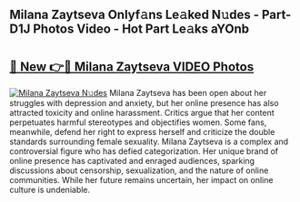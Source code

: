 ## Milana Zaytseva Onlyf𝚊ns Le𝚊ked N𝚞des - Part-D1J Photos Video - Hot Part Le𝚊ks aYOnb

# <h2><a href="http://ab47169.deff.icu/?id=Milana+Zaytseva">🔗 New 👉🔴 Milana Zaytseva VIDEO Photos</a></h2>

[![Milana Zaytseva N𝚞des](https://i.imgur.com/rIISA9y.gif)](http://ab47169.deff.icu/?id=Milana+Zaytseva)
Milana Zaytseva has been open about her struggles with depression and anxiety, but her online presence has also attracted toxicity and online harassment. Critics argue that her content perpetuates harmful stereotypes and objectifies women. Some fans, meanwhile, defend her right to express herself and criticize the double standards surrounding female sexuality. Milana Zaytseva is a complex and controversial figure who has defied categorization. Her unique brand of online presence has captivated and enraged audiences, sparking discussions about censorship, sexualization, and the nature of online communities. While her future remains uncertain, her impact on online culture is undeniable.
